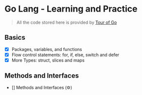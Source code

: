 # Go Lang - Learning and Practice

> All the code stored here is provided by [Tour of Go](https://tour.golang.org/list)

## Basics
- [x] Packages, variables, and functions
- [x] Flow control statements: for, if, else, switch and defer
- [x] More Types: struct, slices and maps

## Methods and Interfaces
- [] Methods and Interfaces (⚙️)